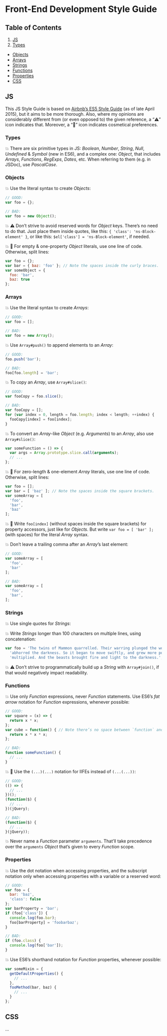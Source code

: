Front-End Development Style Guide
=================================



## Table of Contents

1. [JS](#js)
  1. [Types](#types)
  * [Objects](#objects)
  * [Arrays](#arrays)
  * [Strings](#strings)
  * [Functions](#functions)
  * [Properties](#properties)
* [CSS](#css)



## JS

This JS Style Guide is based on [Airbnb’s ES5 Style Guide](https://github.com/airbnb/javascript/tree/master/es5) (as of late April 2015), but it aims to be more thorough. Also, where my opinions are considerably different from (or even opposed to) the given reference, a “:warning:” icon indicates that. Moreover, a “:lipstick:” icon indicates cosmetical preferences.



### Types

:boom: There are six primitive types in JS: _Boolean_, _Number_, _String_, _Null_, _Undefined_ & _Symbol_ (new in ES6), and a complex one: _Object_, that includes _Arrays_, _Functions_, _RegExps_, _Dates_, etc. When referring to them (e.g. in JSDoc), use _PascalCase_.



### Objects

:boom: Use the literal syntax to create _Objects_:

```javascript
// GOOD:
var foo = {};

// BAD:
var foo = new Object();
```

:boom: :warning: Don’t strive to avoid reserved words for _Object_ keys. There’s no need to do that. Just place them inside quotes, like this: `{ 'class': 'ns-Block-element' }`, or like this: `$el['class'] = 'ns-Block-element'`, if needed.

:boom: :lipstick: For empty & one-property _Object_ literals, use one line of code. Otherwise, split lines:

```javascript
var foo = {};
var bar = { baz: 'foo' }; // Note the spaces inside the curly braces.
var someObject = {
  foo: 'bar',
  baz: true
};
```




### Arrays

:boom: Use the literal syntax to create _Arrays_:

```javascript
// GOOD:
var foo = [];

// BAD:
var foo = new Array();
```

:boom: Use `Array#push()` to append elements to an _Array_:

```javascript
// GOOD:
foo.push('bar');

// BAD:
foo[foo.length] = 'bar';
```

:boom: To copy an _Array_, use `Array#slice()`:

```javascript
// GOOD:
var fooCopy = foo.slice();

// BAD:
var fooCopy = [];
for (var index = 0, length = foo.length; index < length; ++index) {
  fooCopy[index] = foo[index];
}
```

:boom: To convert an _Array_-like _Object_ (e.g. _Arguments_) to an _Array_, also use `Array#slice()`:

```javascript
var someFunction = () => {
  var args = Array.prototype.slice.call(arguments);
  // ...
};
```

:boom: :lipstick: For zero-length & one-element _Array_ literals, use one line of code. Otherwise, split lines:

```javascript
var foo = [];
var bar = [ 'baz' ]; // Note the spaces inside the square brackets.
var someArray = [
  'foo',
  'bar',
  'baz'
];
```

:boom: :lipstick: Write `foo[index]` (without spaces inside the square brackets) for property accessors, just like for _Objects_. But write `var foo = [ 'bar' ];` (with spaces) for the literal _Array_ syntax.

:boom: Don’t leave a trailing comma after an _Array_’s last element:

```javascript
// GOOD:
var someArray = [
  'foo',
  'bar'
];

// BAD:
var someArray = [
  'foo',
  'bar',
];
```



### Strings



:boom: Use single quotes for _Strings_:

:boom: Write _Strings_ longer than 100 characters on multiple lines, using concatenation:

```javascript
var foo = 'The twins of Mammon quarrelled. Their warring plunged the world into a new darkness, and the beast ' +
  'abhorred the darkness. So it began to move swiftly, and grew more powerful, and went forth and ' +
  'multiplied. And the beasts brought fire and light to the darkness.';
```

:boom: :warning: Don’t strive to programmatically build up a _String_ with `Array#join()`, if that would negatively impact readability.



### Functions



:boom: Use only _Function_ expressions, never _Function_ statements. Use ES6’s _fat arrow_ notation for _Function_ expressions, whenever possible:

```javascript
// GOOD:
var square = (x) => {
  return x * x;
};
var cube = function() { // Note there’s no space between `function` and `()`.
  return x * x * x;
};

// BAD:
function someFunction() {
  // ...
}
```

:boom: :lipstick: Use the `(...)(...)` notation for IIFEs instead of `(...(...))`:

```javascript
// GOOD:
(() => {
  // ...
})();
(function($) {
  // ...
})(jQuery);

// BAD:
(function($) {
  // ...
}(jQuery));
```

:boom: Never name a _Function_ parameter `arguments`. That’ll take precedence over the `arguments` _Object_ that’s given to every _Function_ scope.



### Properties

:boom: Use the dot notation when accessing properties, and the subscript notation only when accessing properties with a variable or a reserved word:

```javascript
// GOOD:
var foo = {
  bar: 'baz',
  'class': false
};
var barProperty = 'bar';
if (foo['class']) {
  console.log(foo.bar);
  foo[barProperty] = 'foobarbaz';
}

// BAD:
if (foo.class) {
  console.log(foo['bar']);
}
```

:boom: Use ES6’s shorthand notation for _Function_ properties, whenever possible:
```javascript
var someMixin = {
  getDefaultProperties() {
    // ...
  },
  fooMethod(bar, baz) {
    // ...
  }
};
```



## CSS

...
